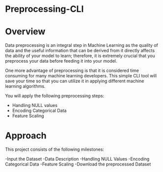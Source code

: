 # Preprocessing-CLI

# Overview
Data preprocessing is an integral step in Machine Learning as the quality of data and the useful information that can be derived from it directly affects the ability of your model to learn; therefore, it is extremely crucial that you preprocess your data before feeding it into your model.

One more advantage of preprocessing is that it is considered time consuming for many machine learning developers. This simple CLI tool will save your time so that you can utilize it in applying different machine learning algorithms.


You will apply the following preprocessing steps:

- Handling NULL values
- Encoding Categorical Data
- Feature Scaling

# Approach
This project consists of the following milestones:

-Input the Dataset
-Data Description
-Handling NULL Values
-Encoding Categorical Data
-Feature Scaling
-Download the preprocessed Dataset
